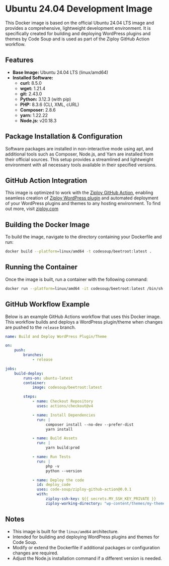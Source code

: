 # Ubuntu 24.04 Development Image

This Docker image is based on the official Ubuntu 24.04 LTS image and provides a comprehensive, lightweight development environment. It is specifically created for building and deploying WordPress plugins and themes by Code Soup and is used as part of the Ziploy GitHub Action workflow.

## Features

-   **Base Image:** Ubuntu 24.04 LTS (linux/amd64)
-   **Installed Software:**
    -   **curl:** 8.5.0
    -   **wget:** 1.21.4
    -   **git:** 2.43.0
    -   **Python:** 3.12.3 (with pip)
    -   **PHP:** 8.3.6 (CLI, XML, cURL)
    -   **Composer:** 2.8.6
    -   **yarn:** 1.22.22
    -   **Node.js:** v20.18.3

## Package Installation & Configuration

Software packages are installed in non-interactive mode using apt, and additional tools such as Composer, Node.js, and Yarn are installed from their official sources. This setup provides a streamlined and lightweight environment with all necessary tools available in their specified versions.

## GitHub Action Integration

This image is optimized to work with the [Ziploy GitHub Action](https://github.com/code-soup/ziploy-github-action), enabling seamless creation of [Ziploy WordPress plugin](https://www.ziploy.com) and automated deployment of your WordPress plugins and themes to any hosting environment.
To find out more, visit [ziploy.com](https://www.ziploy.com)

## Building the Docker Image

To build the image, navigate to the directory containing your Dockerfile and run:

```bash
docker build --platform=linux/amd64 -t codesoup/beetroot:latest .
```

## Running the Container

Once the image is built, run a container with the following command:

```bash
docker run --platform=linux/amd64 -it codesoup/beetroot:latest /bin/sh
```

## GitHub Workflow Example

Below is an example GitHub Actions workflow that uses this Docker image. This workflow builds and deploys a WordPress plugin/theme when changes are pushed to the `release` branch.

```yaml
name: Build and Deploy WordPress Plugin/Theme

on:
    push:
        branches:
            - release

jobs:
    build-deploy:
        runs-on: ubuntu-latest
        container:
            image: codesoup/beetroot:latest

        steps:
            - name: Checkout Repository
              uses: actions/checkout@v4

            - name: Install Dependencies
              run: |
                  composer install --no-dev --prefer-dist
                  yarn install

            - name: Build Assets
              run: |
                  yarn build:prod

            - name: Run Tests
              run: |
                  php -v
                  python --version

            - name: Deploy the code
              id: deploy_code
              uses: code-soup/ziploy-github-action@0.0.1
              with:
                  ziploy-ssh-key: ${{ secrets.MY_SSH_KEY_PRIVATE }}
                  ziploy-working-directory: "wp-content/themes/my-theme-to-deploy"
```

## Notes

-   This image is built for the `linux/amd64` architecture.
-   Intended for building and deploying WordPress plugins and themes for Code Soup.
-   Modify or extend the Dockerfile if additional packages or configuration changes are required.
-   Adjust the Node.js installation command if a different version is needed.
